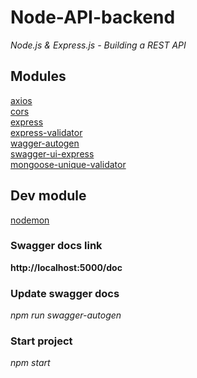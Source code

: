 # Node-API-backend
*Node.js &amp; Express.js - Building a REST API*

## Modules
[axios](https://www.npmjs.com/package/axios) <br>
[cors](https://www.npmjs.com/package/cors)<br>
[express](https://www.npmjs.com/package/express) <br>
[express-validator](https://www.npmjs.com/package/express-validator) <br>
[wagger-autogen](https://www.npmjs.com/package/swagger-autogen)<br>
[swagger-ui-express](https://www.npmjs.com/package/swagger-ui-express)<br>
[mongoose-unique-validator](https://www.npmjs.com/package/mongoose-unique-validator)<br>

## Dev module
[nodemon](https://www.npmjs.com/package/nodemon)<br>

### Swagger docs link
<b>http://localhost:5000/doc</b>

### Update swagger docs
*npm run swagger-autogen*

### Start project
*npm start*